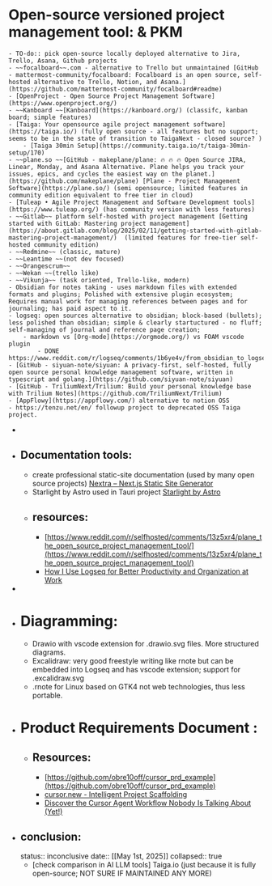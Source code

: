 # Open-source versioned project management tool:  & PKM
	- TO-do:: pick open-source locally deployed alternative to Jira, Trello, Asana, Github projects
	- ~~focalboard~~.com - alternative to Trello but unmaintained [GitHub - mattermost-community/focalboard: Focalboard is an open source, self-hosted alternative to Trello, Notion, and Asana.](https://github.com/mattermost-community/focalboard#readme)
	- [OpenProject - Open Source Project Management Software](https://www.openproject.org/)
	- ~~Kanboard ~~[Kanboard](https://kanboard.org/) (classifc, kanban board; simple features)
	- [Taiga: Your opensource agile project management software](https://taiga.io/) (fully open source - all features but no support; seems to be in the state of transition to TaigaNext - closed source? )
		- [Taiga 30min Setup](https://community.taiga.io/t/taiga-30min-setup/170)
	- ~~plane.so ~~[GitHub - makeplane/plane: 🔥 🔥 🔥 Open Source JIRA, Linear, Monday, and Asana Alternative. Plane helps you track your issues, epics, and cycles the easiest way on the planet.](https://github.com/makeplane/plane) [Plane - Project Management Software](https://plane.so/) (semi opensource; limited features in community edition equivalent to free tier in cloud)
	- [Tuleap • Agile Project Management and Software Development tools](https://www.tuleap.org/) (has community version with less features)
	- ~~Gitlab~~ platform self-hosted with project management [Getting started with GitLab: Mastering project management](https://about.gitlab.com/blog/2025/02/11/getting-started-with-gitlab-mastering-project-management/)  (limited features for free-tier self-hosted community edition)
	- ~~Redmine~~ (classic, mature)
	- ~~Leantime ~~(not dev focused)
	- ~~Orangescrum~~
	- ~~Wekan ~~(trello like)
	- ~~Vikunja~~ (task oriented, Trello-like, modern)
	- Obsidian for notes taking - uses markdown files with extended formats and plugins; Polished with extensive plugin ecosystem; Requires manual work for managing references between pages and for journaling; has paid aspect to it.
	- logseq: open sources alternative to obsidian; block-based (bullets); less polished than obsidian; simple & clearly startuctured - no fluff; self-managing of journal and reference page creation;
		- markdown vs [Org-mode](https://orgmode.org/) vs FOAM vscode plugin
			- DONE https://www.reddit.com/r/logseq/comments/1b6ye4v/from_obsidian_to_logseq/
	- [GitHub - siyuan-note/siyuan: A privacy-first, self-hosted, fully open source personal knowledge management software, written in typescript and golang.](https://github.com/siyuan-note/siyuan)
	- [GitHub - TriliumNext/Trilium: Build your personal knowledge base with Trilium Notes](https://github.com/TriliumNext/Trilium)
	- [AppFlowy](https://appflowy.com/) alternative to notion OSS
	- https://tenzu.net/en/ followup project to deprecated OSS Taiga project.
-
- ## Documentation tools:
	- create professional static-site documentation (used by many open source projects) [Nextra – Next.js Static Site Generator](https://nextra.site/)
	- Starlight by Astro used in Tauri project [Starlight by Astro](https://www.youtube.com/watch?v=5u0Ds7wzUeI&ab_channel=Astro)
	- ## resources:
		- [https://www.reddit.com/r/selfhosted/comments/13z5xr4/plane_the_open_source_project_management_tool/](https://www.reddit.com/r/selfhosted/comments/13z5xr4/plane_the_open_source_project_management_tool/)
		- [How I Use Logseq for Better Productivity and Organization at Work](https://www.youtube.com/watch?v=pS5fyFWsZT4)
-
- # Diagramming:
	- Drawio with vscode extension for .drawio.svg files. More structured diagrams.
	- Excalidraw: very good freestyle writing like rnote but can be embedded into Logseq and has vscode extension;  support for .excalidraw.svg
	- .rnote for Linux based on GTK4 not web technologies, thus less portable.
- # Product Requirements Document :
	- ## Resources:
		- [https://github.com/obre10off/cursor_prd_example](https://github.com/obre10off/cursor_prd_example)
		- [cursor.new - Intelligent Project Scaffolding](https://www.cursor.new/blog/importance-of-prd-in-cursor-projects)
		- [Discover the Cursor Agent Workflow Nobody Is Talking About (Yet!)](https://www.youtube.com/watch?v=U_X4erx9ISY)
- ## conclusion:
  status:: inconclusive
  date:: [[May 1st, 2025]]
  collapsed:: true
	- [check comparison in AI LLM tools] Taiga.io (just because it is fully open-source; NOT SURE IF MAINTAINED ANY MORE)